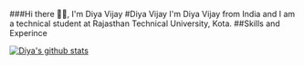 ###Hi there 👋🏻, I'm Diya Vijay
#Diya Vijay
I'm Diya Vijay from India and I am a technical student at Rajasthan Technical University, Kota.
##Skills and Experince

[![Diya's github stats](https://github-readme-stats.vercel.app/api?username=DiyaVj)](https://github.com/DiyaVj/github-readme-stats)
